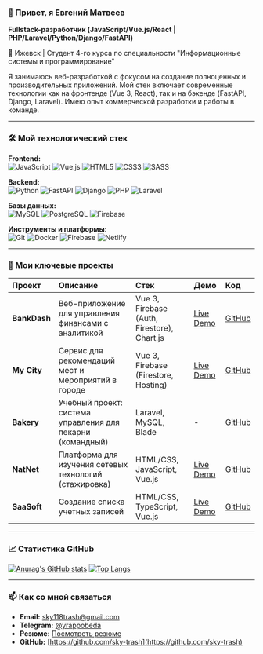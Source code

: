 ### 👋 Привет, я Евгений Матвеев 
**Fullstack-разработчик (JavaScript/Vue.js/React | PHP/Laravel/Python/Django/FastAPI)**

📍 Ижевск | Студент 4-го курса по специальности "Информационные системы и программирование"

Я занимаюсь веб-разработкой с фокусом на создание полноценных и производительных приложений. Мой стек включает современные технологии как на фронтенде (Vue 3, React), так и на бэкенде (FastAPI, Django, Laravel). Имею опыт коммерческой разработки и работы в команде.

---

### 🛠️ Мой технологический стек

**Frontend:**  
![JavaScript](https://img.shields.io/badge/JavaScript-F7DF1E?style=for-the-badge&logo=javascript&logoColor=black)
![Vue.js](https://img.shields.io/badge/Vue.js-4FC08D?style=for-the-badge&logo=vuedotjs&logoColor=white)
![HTML5](https://img.shields.io/badge/HTML5-E34F26?style=for-the-badge&logo=html5&logoColor=white)
![CSS3](https://img.shields.io/badge/CSS3-1572B6?style=for-the-badge&logo=css3&logoColor=white)
![SASS](https://img.shields.io/badge/SASS-hotpink.svg?style=for-the-badge&logo=SASS&logoColor=white)

**Backend:**  
![Python](https://img.shields.io/badge/Python-3776AB?style=for-the-badge&logo=python&logoColor=white)
![FastAPI](https://img.shields.io/badge/FastAPI-009688?style=for-the-badge&logo=FastAPI&logoColor=white)
![Django](https://img.shields.io/badge/Django-092E20?style=for-the-badge&logo=django&logoColor=white)
![PHP](https://img.shields.io/badge/PHP-777BB4?style=for-the-badge&logo=php&logoColor=white)
![Laravel](https://img.shields.io/badge/Laravel-FF2D20?style=for-the-badge&logo=laravel&logoColor=white)

**Базы данных:**  
![MySQL](https://img.shields.io/badge/MySQL-4479A1?style=for-the-badge&logo=mysql&logoColor=white)
![PostgreSQL](https://img.shields.io/badge/PostgreSQL-316192?style=for-the-badge&logo=postgresql&logoColor=white)
![Firebase](https://img.shields.io/badge/Firebase-FFCA28?style=for-the-badge&logo=firebase&logoColor=black)

**Инструменты и платформы:**  
![Git](https://img.shields.io/badge/Git-F05032?style=for-the-badge&logo=git&logoColor=white)
![Docker](https://img.shields.io/badge/Docker-2496ED?style=for-the-badge&logo=docker&logoColor=white)
![Firebase](https://img.shields.io/badge/Firebase-FFCA28?style=for-the-badge&logo=firebase&logoColor=black)
![Netlify](https://img.shields.io/badge/Netlify-00C7B7?style=for-the-badge&logo=netlify&logoColor=white)

---

### 🚀 Мои ключевые проекты

| Проект | Описание | Стек | Демо | Код |
| :--- | :--- | :--- | :--- | :--- |
| **BankDash** | Веб-приложение для управления финансами с аналитикой | Vue 3, Firebase (Auth, Firestore), Chart.js | [Live Demo](https://taupe-ganache-8a68ea.netlify.app/) | [GitHub](https://github.com/sky-trash) |
| **My City** | Сервис для рекомендаций мест и мероприятий в городе | Vue 3, Firebase (Firestore, Hosting) | [Live Demo](https://borisoglebsk.netlify.app/) | [GitHub](https://github.com/sky-trash) |
| **Bakery** | Учебный проект: система управления для пекарни (командный) | Laravel, MySQL, Blade | - | [GitHub](https://github.com/sky-trash/bakery) |
| **NatNet** | Платформа для изучения сетевых технологий (стажировка) | HTML/CSS, JavaScript, Vue.js | [Live Demo](https://natnet.netlify.app/) | [GitHub](https://github.com/sky-trash/NatNet) |
| **SaaSoft** | Создание списка учетных записей | HTML/CSS, TypeScript, Vue.js | [Live Demo](https://saasoft-project.netlify.app/) | [GitHub](https://github.com/sky-trash/SaaSoft) |

---

### 📈 Статистика GitHub

[![Anurag's GitHub stats](https://github-readme-stats.vercel.app/api?username=sky-trash&show_icons=true&theme=radical)](https://github.com/anuraghazra/github-readme-stats)
[![Top Langs](https://github-readme-stats.vercel.app/api/top-langs/?username=sky-trash&layout=compact&theme=radical)](https://github.com/anuraghazra/github-readme-stats)

---

### 📫 Как со мной связаться

*   **Email:** [sky118trash@gmail.com](mailto:sky118trash@gmail.com)
*   **Telegram:** [@yrappobeda](https://t.me/yrappobeda)
*   **Резюме:** [Посмотреть резюме](https://izhevsk.hh.ru/resume/56f0b17aff0f582ecd0039ed1f436651464e45) 
*   **GitHub:** [https://github.com/sky-trash](https://github.com/sky-trash)
